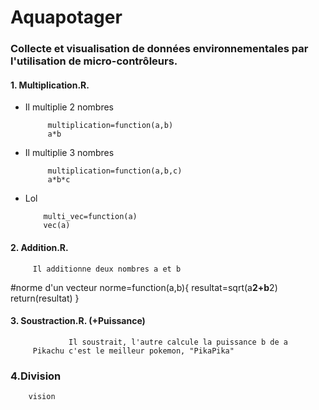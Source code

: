 # Aquapotager
### Collecte et visualisation de données environnementales par l'utilisation de micro-contrôleurs.


#### 1. Multiplication.R.
   
 * Il multiplie 2 nombres
   
            multiplication=function(a,b)
            a*b
 * Il multiplie 3 nombres
   
            multiplication=function(a,b,c)
            a*b*c
          
  * Lol
            
            multi_vec=function(a)
            vec(a)

      
#### 2. Addition.R.
   
         Il additionne deux nombres a et b
#norme d'un vecteur
norme=function(a,b){
  resultat=sqrt(a**2+b**2)
  return(resultat)
}

#### 3. Soustraction.R. (+Puissance)
   
                 Il soustrait, l'autre calcule la puissance b de a
         Pikachu c'est le meilleur pokemon, "PikaPika"
         
### 4.Division

        vision



